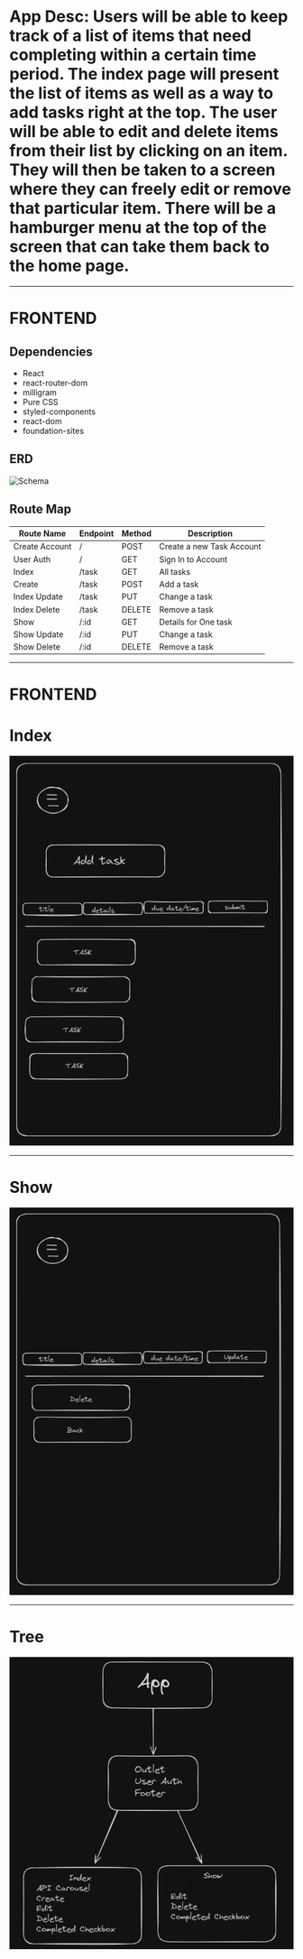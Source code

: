 
# App Desc: Users will be able to keep track of a list of items that need completing within a certain time period. The index page will present the list of items as well as a way to add tasks right at the top. The user will be able to edit and delete items from their list by clicking on an item. They will then be taken to a screen where they can freely edit or remove that particular item. There will be a hamburger menu at the top of the screen that can take them back to the home page.

-------------------------------------------------------------
# FRONTEND

## Dependencies
- React
- react-router-dom
- milligram
- Pure CSS
- styled-components
- react-dom
- foundation-sites



## ERD
![Schema](./images/CapERD.png)

## Route Map
| Route Name | Endpoint | Method | Description            |
| ---------- | -------- | ------ | ---------------------- |
| Create Account | / | POST | Create a new Task Account |
| User Auth | / | GET | Sign In to Account
| Index | /task | GET | All tasks |
| Create | /task | POST | Add a task |
| Index Update | /task | PUT | Change a task |
| Index Delete | /task | DELETE | Remove a task |
| Show | /:id | GET | Details for One task |
| Show Update | /:id | PUT | Change a task |
| Show Delete | /:id | DELETE | Remove a task |

------------------------------------------------------------
# FRONTEND

# Index
![Index](./images/Index.png)

----------------------------------------------------
# Show
![Show](./images/Show.png)

----------------------------------------------------
# Tree
![Tree](./images/Tree.png)
